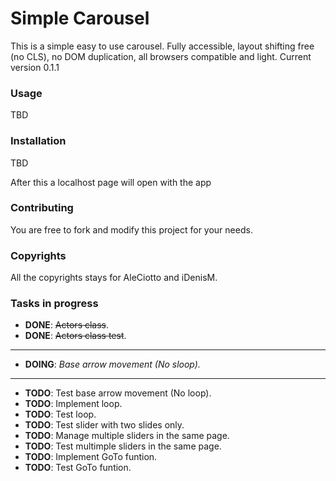 # Simple Carousel
This is a simple easy to use carousel. Fully accessible, layout shifting free (no CLS), no DOM duplication, all browsers compatible and light.
Current version 0.1.1

### Usage
TBD

### Installation
TBD

After this a localhost page will open with the app

### Contributing
You are free to fork and modify this project for your needs.

### Copyrights
All the copyrights stays for AleCiotto and iDenisM.

### Tasks in progress
* **DONE**: ~~Actors class~~.
* **DONE**: ~~Actors class test~~.
---
* **DOING**: *Base arrow movement (No sloop).*
---
* **TODO**: Test base arrow movement (No loop).
* **TODO**: Implement loop.
* **TODO**: Test loop.
* **TODO**: Test slider with two slides only.
* **TODO**: Manage multiple sliders in the same page.
* **TODO**: Test multimple sliders in the same page.
* **TODO**: Implement GoTo funtion.
* **TODO**: Test GoTo funtion.